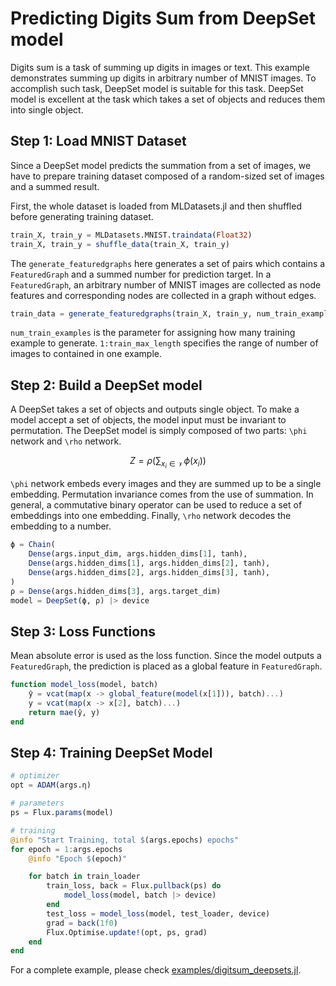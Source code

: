 # Predicting Digits Sum from DeepSet model

Digits sum is a task of summing up digits in images or text. This example demonstrates summing up digits in arbitrary number of MNIST images. To accomplish such task, DeepSet model is suitable for this task. DeepSet model is excellent at the task which takes a set of objects and reduces them into single object.

## Step 1: Load MNIST Dataset

Since a DeepSet model predicts the summation from a set of images, we have to prepare training dataset composed of a random-sized set of images and a summed result.

First, the whole dataset is loaded from MLDatasets.jl and then shuffled before generating training dataset.

```julia
train_X, train_y = MLDatasets.MNIST.traindata(Float32)
train_X, train_y = shuffle_data(train_X, train_y)
```

The `generate_featuredgraphs` here generates a set of pairs which contains a `FeaturedGraph` and a summed number for prediction target. In a `FeaturedGraph`, an arbitrary number of MNIST images are collected as node features and corresponding nodes are collected in a graph without edges.

```julia
train_data = generate_featuredgraphs(train_X, train_y, num_train_examples, 1:train_max_length)
```

`num_train_examples` is the parameter for assigning how many training example to generate. `1:train_max_length` specifies the range of number of images to contained in one example.

## Step 2: Build a DeepSet model

A DeepSet takes a set of objects and outputs single object. To make a model accept a set of objects, the model input must be invariant to permutation. The DeepSet model is simply composed of two parts: ``\phi`` network and ``\rho`` network. 

```math
Z = \rho ( \sum_{x_i \in \mathcal{V}} \phi (x_i) )
```

``\phi`` network embeds every images and they are summed up to be a single embedding. Permutation invariance comes from the use of summation. In general, a commutative binary operator can be used to reduce a set of embeddings into one embedding. Finally, ``\rho`` network decodes the embedding to a number.

```julia
ϕ = Chain(
    Dense(args.input_dim, args.hidden_dims[1], tanh),
    Dense(args.hidden_dims[1], args.hidden_dims[2], tanh),
    Dense(args.hidden_dims[2], args.hidden_dims[3], tanh),
)
ρ = Dense(args.hidden_dims[3], args.target_dim)
model = DeepSet(ϕ, ρ) |> device
```

## Step 3: Loss Functions

Mean absolute error is used as the loss function. Since the model outputs a `FeaturedGraph`, the prediction is placed as a global feature in `FeaturedGraph`.

```julia
function model_loss(model, batch)
    ŷ = vcat(map(x -> global_feature(model(x[1])), batch)...)
    y = vcat(map(x -> x[2], batch)...)
    return mae(ŷ, y)
end
```

## Step 4: Training DeepSet Model

```julia
# optimizer
opt = ADAM(args.η)

# parameters
ps = Flux.params(model)

# training
@info "Start Training, total $(args.epochs) epochs"
for epoch = 1:args.epochs
    @info "Epoch $(epoch)"

    for batch in train_loader
        train_loss, back = Flux.pullback(ps) do
            model_loss(model, batch |> device)
        end
        test_loss = model_loss(model, test_loader, device)
        grad = back(1f0)
        Flux.Optimise.update!(opt, ps, grad)
    end
end
```

For a complete example, please check [examples/digitsum_deepsets.jl](../../examples/digitsum_deepsets.jl).
